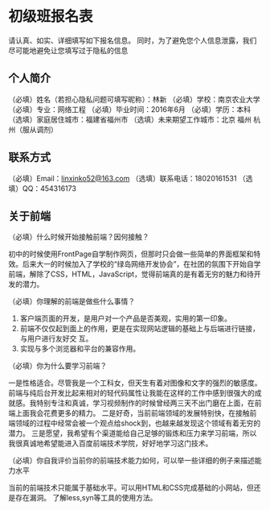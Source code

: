 # 初级班报名表

请认真、如实、详细填写如下报名信息。
同时，为了避免您个人信息泄露，我们尽可能地避免让您填写过于隐私的信息

## 个人简介

（必填）姓名（若担心隐私问题可填写昵称）：林新
（必填）学校：南京农业大学
（必填）专业：网络工程
（必填）毕业时间：2016年6月
（必填）学历：本科
（选填）家庭居住城市：福建省福州市
（选填）未来期望工作城市：北京 福州 杭州（服从调剂）

## 联系方式

（必填）Email：linxinko52@163.com
（选填）联系电话：18020161531
（选填）QQ：454316173

## 关于前端

（必填）什么时候开始接触前端？因何接触？

 初中的时候使用FrontPage自学制作网页，但那时只会做一些简单的界面框架和特效。后来大一的时候加入了学校的“绿岛网络开发协会”，在社团的氛围下开始自学前端，解除了CSS，HTML，JavaScript，觉得前端真的是有着无穷的魅力和待开发的潜力。

（必填）你理解的前端是做些什么事情？

1. 客户端页面的开发，是用户对一个产品是否美观，实用的第一印象。
2. 前端不仅仅起到面上的作用，更是在实现网站逻辑的基础上与后端进行链接，与用户进行友好交 互。
3. 实现与多个浏览器和平台的兼容作用。

（必填）你为什么要学习前端？

一是性格适合。尽管我是一个工科女，但天生有着对图像和文字的强烈的敏感度。前端与纯后台开发比起来相对的轻代码属性让我能在这样的工作中感到很强大的成就感。我特别专注和真诚，学习视频制作的时候曾经两三天不出门磨在上面，在前端上面我会花费更多的精力。
二是好奇，当前前端领域的发展特别快，在接触前端领域的过程中经常会被一个观点给shock到，也越来越发现这个领域有着无穷的潜力。
三是愿望，我希望有个渠道能给自己足够的锻炼和压力来学习前端，所以我很真诚地希望能进入百度前端技术学院，好好地学习这门技术。

（必填）你自我评价当前你的前端技术能力如何，可以举一些详细的例子来描述能力水平

   当前的前端技术只能属于基础水平。可以用HTML和CSS完成基础的小网站，但还是存在漏洞。
了解less,syn等工具的使用方法。

